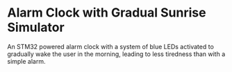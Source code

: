 # Alarm Clock with Gradual Sunrise Simulator

An STM32 powered alarm clock with a system of blue LEDs activated to gradually wake the user in the morning, leading to less tiredness than with a simple alarm.